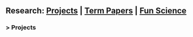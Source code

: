 ## Research: [Projects](https://yuan-cc.github.io/research/projects.html) | [Term Papers](https://yuan-cc.github.io/research/term_papers.html) | [Fun Science](https://yuan-cc.github.io/research/fun_science.html)
### > Projects
